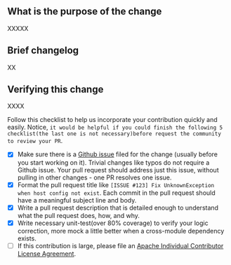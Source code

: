 ## What is the purpose of the change

XXXXX

## Brief changelog

XX

## Verifying this change

XXXX

Follow this checklist to help us incorporate your contribution quickly and easily. Notice, `it would be helpful if you could finish the following 5 checklist(the last one is not necessary)before request the community to review your PR`.

- [x] Make sure there is a [Github issue](https://github.com/apache/rocketmq/issues) filed for the change (usually before you start working on it). Trivial changes like typos do not require a Github issue. Your pull request should address just this issue, without pulling in other changes - one PR resolves one issue. 
- [x] Format the pull request title like `[ISSUE #123] Fix UnknownException when host config not exist`. Each commit in the pull request should have a meaningful subject line and body.
- [x] Write a pull request description that is detailed enough to understand what the pull request does, how, and why.
- [x] Write necessary unit-test(over 80% coverage) to verify your logic correction, more mock a little better when a cross-module dependency exists.
- [ ] If this contribution is large, please file an [Apache Individual Contributor License Agreement](http://www.apache.org/licenses/#clas).
